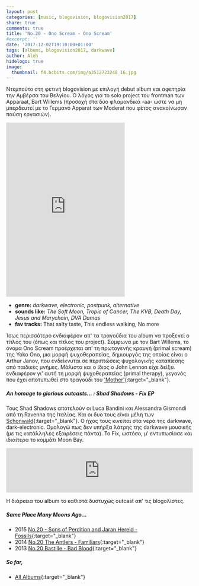 ```yaml
---
layout: post
categories: [music, blogovision, blogovision2017]
share: true
comments: true
title: 'No.20 - Ono Scream - Ono Scream'
#excerpt: ''
date: '2017-12-02T19:10:00+01:00'
tags: [albums, blogovision2017, darkwave]
author: Aleh
hidelogo: true
image:
  thumbnail: f4.bcbits.com/img/a3512723248_16.jpg
---
```

Ντεμπούτο στη φετινή blogovision με επιλογή debut album και αφετηρία την Αμβέρσα του Βελγίου. Ο λόγος για το solo project του frontman των Apparaat, Bart Willems (προσοχή στα δύο φλαμανδικά -aa- ώστε να μη μπερδευτεί με το Γερμανό Apparat των Moderat που φέτος ανακοίνωσαν παύση εργασιών).

<iframe class="invisible center" style="border: 0; width: 320px; height: 470px;" src="https://bandcamp.com/EmbeddedPlayer/album=3880717030/size=large/bgcol=ffffff/linkcol=0687f5/tracklist=false/track=4114018124/transparent=true/" seamless><a href="http://onoscream.bandcamp.com/album/ono-scream">Ono Scream by Ono Scream</a></iframe>

* **genre:** *darkwave, electronic, postpunk, alternative*
* **sounds like:** *The Soft Moon, Tropic of Cancer, The KVB, Death Day, Jesus and Marychain, DVA Damas*
* **fav tracks:** That salty taste, This endless walking, No more

Ίσως περισσότερο ενδιαφέρον απ' τα τραγούδια του album να προξενεί ο τίτλος του (όπως και τίτλος του project). Σύμφωνα με τον Bart Willems, το όνομα Ono Scream προέρχεται απ' τη πρωτογενής κραυγή (primal scream) της Yoko Ono, μια μορφή ψυχοθεραπείας, δημιουργός της οποίας είναι ο Arthur Janov, που ενδείκνυται σε περιπτώσεις ψυχολογικής καταπίεσης από παιδικές μνήμες. Μάλιστα και ο ίδιος ο John Lennon είχε δείξει ενδιαφέρον γι' αυτή τη μορφή ψυχοθεραπείας (primal therapy), γεγονός που έχει αποτυπωθεί στο τραγούδι του ['Mother'](https://www.youtube.com/watch?v=sPYsMM1FvXs){:target="_blank"}. 

<div class="text-divider"></div>

##### <i class="fa fa-hand-o-right"></i> An homage to glorious outcasts... : Shad Shadows - Fix EP
Τους Shad Shadows αποτελούν οι Luca Bandini και Alessandra Gismondi από τη Ravenna της Ιταλίας. Και οι δυο τους είναι μέλη
των [Schonwald](https://schonwald.bandcamp.com/){:target="_blank"}. Ο ήχος τους κινείται στα νερά της darkwave, dark-electronic. Ομολογώ πως δεν υπήρξα λάτρης της darkwave μουσικής (με τις κατάλληλες εξαιρέσεις πάντα). Το Fix, ωστόσο, μ' εντυπωσίασε και ιδιαίτερα το κομμάτι Moon Bay.

<iframe class="invisible center" style="border: 0; width: 100%; height: 120px;" src="https://bandcamp.com/EmbeddedPlayer/album=1913419025/size=large/bgcol=ffffff/linkcol=0687f5/tracklist=false/artwork=small/track=1565084432/transparent=true/" seamless><a href="http://blackverbrecords.bandcamp.com/album/fix-ep">Fix EP by Shad Shadows</a></iframe>

Η διάρκεια του album το καθιστά δυστυχώς outcast απ' τις blogoλίστες.

##### <i class="fa fa-hand-o-right"></i> Same Place Many Moons Ago...

* 2015 [No.20 - Sons of Perdition and Jaran Hereid - Fossils](/music/blogovision/blogovision2015/blogovision2015-no20/){:target="_blank"}
* 2014 [No.20 The Antlers - Familiars](/music/blogovision/blogovision2014/blogovision2014-no20/){:target="_blank"}
* 2013 [No.20 Bastille - Bad Blood](/music/blogovision/blogovision2013/blogovision2013-no20/){:target="_blank"}

##### <i class="fa fa-hand-o-right"></i> So far,

* [All Albums](/music/albums/2017/){:target="_blank"}